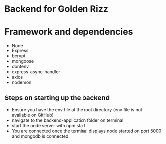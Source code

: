 # Backend for Golden Rizz

# Framework and dependencies
- Node
- Express
- bcrypt
- mongoose
- dontenv
- express-async-handler
- axios
- nodemon

## Steps on starting up the backend
- Ensure you have the env file at the root directory (env file is not available on GitHub)
- navigate to the backend-application folder on terminal
- start the node server with npm start
- You are connected once the terminal displays node started on port 5000 and mongodb is connected
